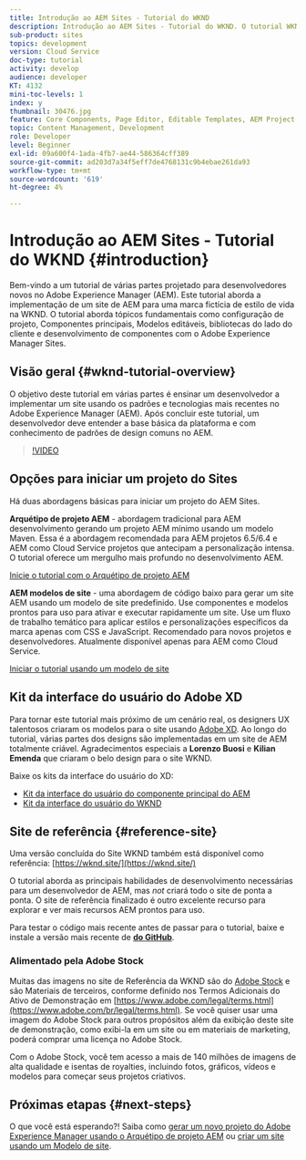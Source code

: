 ```yaml
---
title: Introdução ao AEM Sites - Tutorial do WKND
description: Introdução ao AEM Sites - Tutorial do WKND. O tutorial WKND é um tutorial em várias partes projetado para desenvolvedores novos no Adobe Experience Manager. O tutorial aborda a implementação de um site de AEM para uma marca fictícia de estilo de vida, a WKND. O tutorial aborda tópicos fundamentais como configuração de projeto, arquétipos de maven, Componentes principais, Modelos editáveis, bibliotecas de clientes e desenvolvimento de componentes.
sub-product: sites
topics: development
version: Cloud Service
doc-type: tutorial
activity: develop
audience: developer
KT: 4132
mini-toc-levels: 1
index: y
thumbnail: 30476.jpg
feature: Core Components, Page Editor, Editable Templates, AEM Project Archetype
topic: Content Management, Development
role: Developer
level: Beginner
exl-id: 09a600f4-1ada-4fb7-ae44-586364cff389
source-git-commit: ad203d7a34f5eff7de4768131c9b4ebae261da93
workflow-type: tm+mt
source-wordcount: '619'
ht-degree: 4%

---
```


# Introdução ao AEM Sites - Tutorial do WKND {#introduction}

Bem-vindo a um tutorial de várias partes projetado para desenvolvedores novos no Adobe Experience Manager (AEM). Este tutorial aborda a implementação de um site de AEM para uma marca fictícia de estilo de vida na WKND. O tutorial aborda tópicos fundamentais como configuração de projeto, Componentes principais, Modelos editáveis, bibliotecas do lado do cliente e desenvolvimento de componentes com o Adobe Experience Manager Sites.

## Visão geral {#wknd-tutorial-overview}

O objetivo deste tutorial em várias partes é ensinar um desenvolvedor a implementar um site usando os padrões e tecnologias mais recentes no Adobe Experience Manager (AEM). Após concluir este tutorial, um desenvolvedor deve entender a base básica da plataforma e com conhecimento de padrões de design comuns no AEM.

>[!VIDEO](https://video.tv.adobe.com/v/30476?quality=12&learn=on)

## Opções para iniciar um projeto do Sites

Há duas abordagens básicas para iniciar um projeto do AEM Sites.

**Arquétipo de projeto AEM**  - abordagem tradicional para AEM desenvolvimento gerando um projeto AEM mínimo usando um modelo Maven. Essa é a abordagem recomendada para AEM projetos 6.5/6.4 e AEM como Cloud Service projetos que antecipam a personalização intensa. O tutorial oferece um mergulho mais profundo no desenvolvimento AEM.

[Inicie o tutorial com o Arquétipo de projeto AEM](./project-archetype/overview.md)

**AEM modelos de site**  - uma abordagem de código baixo para gerar um site AEM usando um modelo de site predefinido. Use componentes e modelos prontos para uso para ativar e executar rapidamente um site. Use um fluxo de trabalho temático para aplicar estilos e personalizações específicos da marca apenas com CSS e JavaScript. Recomendado para novos projetos e desenvolvedores. Atualmente disponível apenas para AEM como Cloud Service.

[Iniciar o tutorial usando um modelo de site](./site-template/create-site.md)

## Kit da interface do usuário do Adobe XD

Para tornar este tutorial mais próximo de um cenário real, os designers UX talentosos criaram os modelos para o site usando [Adobe XD](https://www.adobe.com/products/xd.html). Ao longo do tutorial, várias partes dos designs são implementadas em um site de AEM totalmente criável. Agradecimentos especiais a **Lorenzo Buosi** e **Kilian Emenda** que criaram o belo design para o site WKND.

Baixe os kits da interface do usuário do XD:

* [Kit da interface do usuário do componente principal do AEM](assets/overview/AEM-CoreComponents-UI-Kit.xd)
* [Kit da interface do usuário do WKND](https://github.com/adobe/aem-guides-wknd/releases/download/aem-guides-wknd-0.0.2/AEM_UI-kit-WKND.xd)

## Site de referência {#reference-site}

Uma versão concluída do Site WKND também está disponível como referência: [https://wknd.site/](https://wknd.site/)

O tutorial aborda as principais habilidades de desenvolvimento necessárias para um desenvolvedor de AEM, mas *not* criará todo o site de ponta a ponta. O site de referência finalizado é outro excelente recurso para explorar e ver mais recursos AEM prontos para uso.

Para testar o código mais recente antes de passar para o tutorial, baixe e instale a versão mais recente de **[do GitHub](https://github.com/adobe/aem-guides-wknd/releases/latest)**.

### Alimentado pela Adobe Stock

Muitas das imagens no site de Referência da WKND são do [Adobe Stock](https://stock.adobe.com/) e são Materiais de terceiros, conforme definido nos Termos Adicionais do Ativo de Demonstração em [https://www.adobe.com/legal/terms.html](https://www.adobe.com/br/legal/terms.html). Se você quiser usar uma imagem do Adobe Stock para outros propósitos além da exibição deste site de demonstração, como exibi-la em um site ou em materiais de marketing, poderá comprar uma licença no Adobe Stock.

Com o Adobe Stock, você tem acesso a mais de 140 milhões de imagens de alta qualidade e isentas de royalties, incluindo fotos, gráficos, vídeos e modelos para começar seus projetos criativos.

## Próximas etapas {#next-steps}

O que você está esperando?! Saiba como [gerar um novo projeto do Adobe Experience Manager usando o Arquétipo de projeto AEM](./project-archetype/overview.md) ou [criar um site usando um Modelo de site](./site-template/create-site.md).
